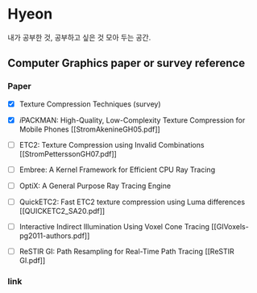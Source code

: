 # Hyeon    
내가 공부한 것, 공부하고 싶은 것 모아 두는 공간.   

## Computer Graphics paper or survey reference 
### Paper 
- [x] Texture Compression Techniques (survey) 
- [x] $i$PACKMAN: High-Quality, Low-Complexity Texture Compression for Mobile Phones [[StromAkenineGH05.pdf]]
- [ ] ETC2: Texture Compression using Invalid Combinations [[StromPetterssonGH07.pdf]]
- [ ] Embree: A Kernel Framework for Efficient CPU Ray Tracing 
- [ ] OptiX: A General Purpose Ray Tracing Engine
- [ ] QuickETC2: Fast ETC2 texture compression using Luma differences [[QUICKETC2_SA20.pdf]]
- [ ] Interactive Indirect Illumination Using Voxel Cone Tracing [[GIVoxels-pg2011-authors.pdf]]
- [ ] ReSTIR GI: Path Resampling for Real-Time Path Tracing [[ReSTIR GI.pdf]]


### link
